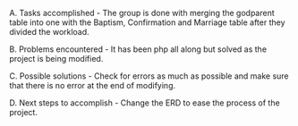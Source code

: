 A. Tasks accomplished - The group is done with merging the godparent table into one with the Baptism, Confirmation and Marriage table after they divided the workload.

B. Problems encountered - It has been php all along but solved as the project is being modified.

C. Possible solutions - Check for errors as much as possible and make sure that there is no error at the end of modifying.

D. Next steps to accomplish - Change the ERD to ease the process of the project.